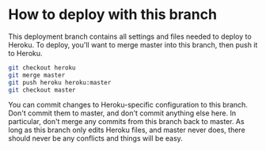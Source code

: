 # How to deploy with this branch

This deployment branch contains all settings and files needed to deploy to Heroku. To deploy, you'll want to merge master into this branch, then push it to Heroku.

```bash
git checkout heroku
git merge master
git push heroku heroku:master
git checkout master
```

You can commit changes to Heroku-specific configuration to this branch. Don't commit them to master, and don't commit anything else here. In particular, don't merge any commits from this branch back to master. As long as this branch only edits Heroku files, and master never does, there should never be any conflicts and things will be easy.
